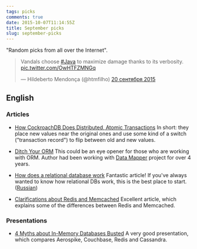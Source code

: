 ```yaml
---
tags: picks
comments: true
date: 2015-10-07T11:14:55Z
title: September picks
slug: september-picks
---
```


"Random picks from all over the Internet".

<!--more-->

<blockquote class="twitter-tweet" lang="ru"><p lang="en" dir="ltr">Vandals choose <a href="https://twitter.com/hashtag/Java?src=hash">#Java</a> to maximize damage thanks to its verbosity. <a href="http://t.co/OwHTFZMNGq">pic.twitter.com/OwHTFZMNGq</a></p>&mdash; Hildeberto Mendonça (@htmfilho) <a href="https://twitter.com/htmfilho/status/645610733196189696">20 сентября 2015</a></blockquote>
<script async src="//platform.twitter.com/widgets.js" charset="utf-8"></script>

## English

### Articles

* [How CockroachDB Does Distributed, Atomic Transactions](http://www.cockroachlabs.com/blog/how-cockroachdb-distributes-atomic-transactions/)
  In short: they place new values near the original ones and use some kind of a
  switch ("transaction record") to flip between old and new values.

* [Ditch Your ORM](http://solnic.eu/2015/09/18/ditch-your-orm.html)
  This could be an eye opener for those who are working with ORM. Author had
  been working with [Data Mapper](http://datamapper.org/) project for over 4 years.

* [How does a relational database work](http://coding-geek.com/how-databases-work/)
  Fantastic article! If you've always wanted to know how relational DBs work, this
  is the best place to start. ([Russian](http://habrahabr.ru/company/mailru/blog/266811/))

* [Clarifications about Redis and Memcached](http://antirez.com/news/94)
  Excellent article, which explains some of the differences between Redis and
  Memcached.

### Presentations

* [4 Myths about In-Memory Databases Busted](http://www.slideshare.net/imcsummit/imcs2015-2-bus4-myth-about-inmemory-databases-busted)
  A very good presentation, which compares Aerospike, Couchbase, Redis and Cassandra.
